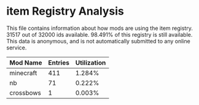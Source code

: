 # item Registry Analysis

This file contains information about how mods are using the item registry. 31517
out of 32000 ids available. 98.491% of this registry is still available. This
data is anonymous, and is not automatically submitted to any online service.


| Mod Name  | Entries | Utilization |
|-----------|---------|-------------|
| minecraft | 411     | 1.284%      |
| nb        | 71      | 0.222%      |
| crossbows | 1       | 0.003%      |
